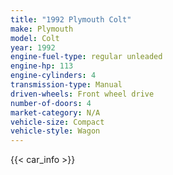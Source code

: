 ```yaml
---
title: "1992 Plymouth Colt"
make: Plymouth
model: Colt
year: 1992
engine-fuel-type: regular unleaded
engine-hp: 113
engine-cylinders: 4
transmission-type: Manual
driven-wheels: Front wheel drive
number-of-doors: 4
market-category: N/A
vehicle-size: Compact
vehicle-style: Wagon
---
```


{{< car_info >}}

